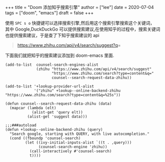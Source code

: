 +++
title = "Doom 添加知乎搜索引擎"
author = ["lee"]
date = 2020-07-04
tags = ["doom", "emacs"]
draft = false
+++

使用 `SPC s o` 快捷键可以选择搜索引擎,然后用这个搜索引擎搜索这个关键词，  
其中 Google,DuckDuckGo 可以提供搜索建议,在使用知乎的过程中，搜索关键词  
也提供搜索建议，于是查了下知乎搜索建议的 api  

> <https://www.zhihu.com/api/v4/search/suggest?q>=  

下面我们就把知乎的搜索建议添加到 doom-emacs 里面.  

```emacs-lisp
(add-to-list  counsel-search-engines-alist
              (zhihu "https://www.zhihu.com/api/v4/search/suggest"
                     "https://www.zhihu.com/search?type=content&q="
                     counsel--search-request-data-zhihu))

(add-to-list '+lookup-provider-url-alist
             '("zhihu" +lookup--online-backend-zhihu "https://www.zhihu.com/search?type=content&q=%25s"))

(defun counsel--search-request-data-zhihu (data)
  (mapcar (lambda (elt)
            (alist-get 'query elt))
          (alist-get 'suggest data)))

;;;###autoload
(defun +lookup--online-backend-zhihu (query)
  "Search google, starting with QUERY, with live autocompletion."
  (cond ((fboundp 'counsel-search)
         (let ((ivy-initial-inputs-alist `((t . ,query)))
               (counsel-search-engine 'zhihu))
           (call-interactively #'counsel-search)
           t))))
```
